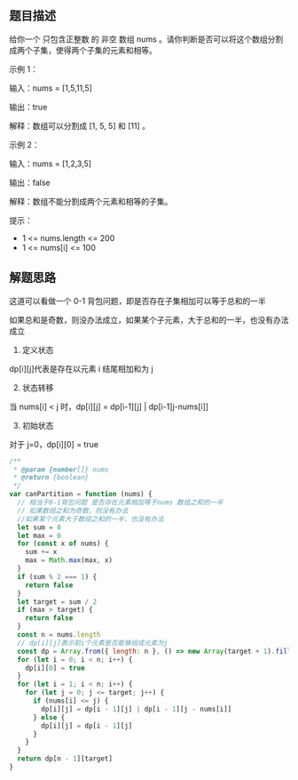 <!-- # 分割等和子集 -->

## 题目描述

给你一个 只包含正整数 的 非空 数组 nums 。请你判断是否可以将这个数组分割成两个子集，使得两个子集的元素和相等。

示例 1：

输入：nums = [1,5,11,5]

输出：true

解释：数组可以分割成 [1, 5, 5] 和 [11] 。

示例 2：

输入：nums = [1,2,3,5]

输出：false

解释：数组不能分割成两个元素和相等的子集。

提示：

- 1 <= nums.length <= 200
- 1 <= nums[i] <= 100

## 解题思路

这道可以看做一个 0-1 背包问题，即是否存在子集相加可以等于总和的一半

如果总和是奇数，则没办法成立，如果某个子元素，大于总和的一半，也没有办法成立

1. 定义状态

dp[i][j]代表是存在以元素 i 结尾相加和为 j

2. 状态转移

当 nums[i] < j 时，dp[i][j] = dp[i-1][j] | dp[i-1]j-nums[i]]

3. 初始状态

对于 j=0，dp[i][0] = true

```js
/**
 * @param {number[]} nums
 * @return {boolean}
 */
var canPartition = function (nums) {
  // 相当于0-1背包问题 是否存在元素相加等于nums 数组之和的一半
  // 如果数组之和为奇数，则没有办法
  //如果某个元素大于数组之和的一半，也没有办法
  let sum = 0
  let max = 0
  for (const x of nums) {
    sum += x
    max = Math.max(max, x)
  }
  if (sum % 2 === 1) {
    return false
  }
  let target = sum / 2
  if (max > target) {
    return false
  }
  const n = nums.length
  // dp[i][j]表示前i个元素是否能够组成元素为j
  const dp = Array.from({ length: n }, () => new Array(target + 1).fill(false))
  for (let i = 0; i < n; i++) {
    dp[i][0] = true
  }
  for (let i = 1; i < n; i++) {
    for (let j = 0; j <= target; j++) {
      if (nums[i] <= j) {
        dp[i][j] = dp[i - 1][j] | dp[i - 1][j - nums[i]]
      } else {
        dp[i][j] = dp[i - 1][j]
      }
    }
  }
  return dp[n - 1][target]
}
```
